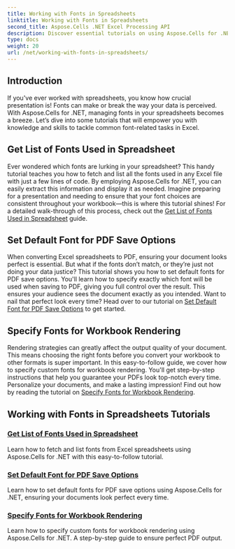 ```yaml
---
title: Working with Fonts in Spreadsheets
linktitle: Working with Fonts in Spreadsheets
second_title: Aspose.Cells .NET Excel Processing API
description: Discover essential tutorials on using Aspose.Cells for .NET, focusing on font management in spreadsheets and ensuring optimal document presentation.
type: docs
weight: 20
url: /net/working-with-fonts-in-spreadsheets/
---
```

## Introduction

If you've ever worked with spreadsheets, you know how crucial presentation is! Fonts can make or break the way your data is perceived. With Aspose.Cells for .NET, managing fonts in your spreadsheets becomes a breeze. Let’s dive into some tutorials that will empower you with knowledge and skills to tackle common font-related tasks in Excel.

## Get List of Fonts Used in Spreadsheet

Ever wondered which fonts are lurking in your spreadsheet? This handy tutorial teaches you how to fetch and list all the fonts used in any Excel file with just a few lines of code. By employing Aspose.Cells for .NET, you can easily extract this information and display it as needed. Imagine preparing for a presentation and needing to ensure that your font choices are consistent throughout your workbook—this is where this tutorial shines! For a detailed walk-through of this process, check out the [Get List of Fonts Used in Spreadsheet](./get-list-of-fonts-used-in-spreadsheet/) guide.

## Set Default Font for PDF Save Options

When converting Excel spreadsheets to PDF, ensuring your document looks perfect is essential. But what if the fonts don’t match, or they’re just not doing your data justice? This tutorial shows you how to set default fonts for PDF save options. You'll learn how to specify exactly which font will be used when saving to PDF, giving you full control over the result. This ensures your audience sees the document exactly as you intended. Want to nail that perfect look every time? Head over to our tutorial on [Set Default Font for PDF Save Options](./set-default-font-for-pdf-save-options/) to get started.

## Specify Fonts for Workbook Rendering

Rendering strategies can greatly affect the output quality of your document. This means choosing the right fonts before you convert your workbook to other formats is super important. In this easy-to-follow guide, we cover how to specify custom fonts for workbook rendering. You'll get step-by-step instructions that help you guarantee your PDFs look top-notch every time. Personalize your documents, and make a lasting impression! Find out how by reading the tutorial on [Specify Fonts for Workbook Rendering](./specify-fonts-for-workbook-rendering/).

## Working with Fonts in Spreadsheets Tutorials
### [Get List of Fonts Used in Spreadsheet](./get-list-of-fonts-used-in-spreadsheet/)
Learn how to fetch and list fonts from Excel spreadsheets using Aspose.Cells for .NET with this easy-to-follow tutorial.
### [Set Default Font for PDF Save Options](./set-default-font-for-pdf-save-options/)
Learn how to set default fonts for PDF save options using Aspose.Cells for .NET, ensuring your documents look perfect every time.
### [Specify Fonts for Workbook Rendering](./specify-fonts-for-workbook-rendering/)
Learn how to specify custom fonts for workbook rendering using Aspose.Cells for .NET. A step-by-step guide to ensure perfect PDF output.